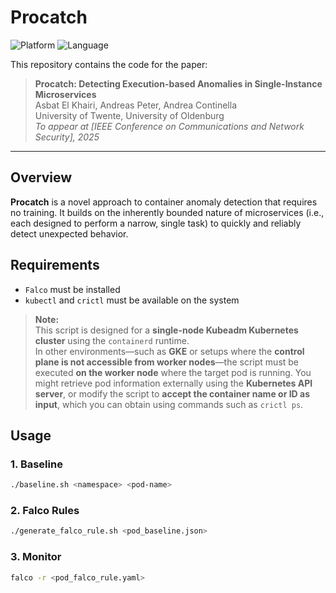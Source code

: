 # Procatch

![Platform](https://img.shields.io/badge/platform-Kubernetes-blue)
![Language](https://img.shields.io/badge/script-Bash-green)

This repository contains the code for the paper:

> **Procatch: Detecting Execution-based Anomalies in Single-Instance Microservices**  
> Asbat El Khairi, Andreas Peter, Andrea Continella  
> University of Twente, University of Oldenburg  
> *To appear at [IEEE Conference on Communications and Network Security], 2025*

---

## Overview

**Procatch** is a novel approach to container anomaly detection that requires no training. It builds on the inherently bounded nature of microservices (i.e., each designed to perform a narrow, single task) to quickly and reliably detect unexpected behavior.


## Requirements

- `Falco` must be installed
- `kubectl` and `crictl` must be available on the system

> **Note:**  
> This script is designed for a **single-node Kubeadm Kubernetes cluster** using the `containerd` runtime.  
> In other environments—such as **GKE** or setups where the **control plane is not accessible from worker nodes**—the script must be executed **on the worker node** where the target pod is running. You might retrieve pod information externally using the **Kubernetes API server**, or modify the script to **accept the container name or ID as input**, which you can obtain using commands such as `crictl ps`.


## Usage

### 1. Baseline

```bash
./baseline.sh <namespace> <pod-name> 
```
### 2. Falco Rules

```bash
./generate_falco_rule.sh <pod_baseline.json> 
```

### 3. Monitor

```bash
falco -r <pod_falco_rule.yaml> 
```
